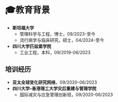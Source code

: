 # 🎓教育背景

- **斯坦福大学**
  - 管理科学与工程，博士，09/2023-至今
  - 流行病学与临床研究，硕士，04/2024-至今
- **四川大学匹兹堡学院**
  - 工业工程，本科，09/2019-06/2023

## 培训经历

- **亚太全球变化研究网络**，09/2020-06/2023
- **四川大学–香港理工大学灾后重建与管理学院**
  - 国际减灾与应急管理创新班，09/2020-06/2023 
